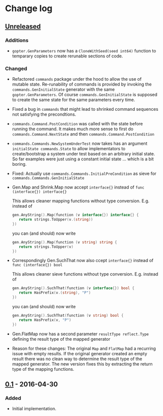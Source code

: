 # Change log

## [Unreleased]
### Additions
- `gopter.GenParameters` now has a `CloneWithSeed(seed int64)` function to
  temparary copies to create rerunable sections of code.
### Changed
- Refactored `commands` package under the hood to allow the use of mutable state.
  Re-runability of commands is provided by invoking the `commands.GenInitialState`
  generator with the same `gopter.GenParameters`. Of course `commands.GenInitialState`
  is supposed to create the same state for the same parameters every time.
- Fixed a bug in `commands` that might lead to shrinked command sequences not
  satisfying the precondtions.
- `commands.Command.PostCondition` was called with the state before running the command. It makes
  much more sense to first do `commands.Command.NextState` and then `commands.Command.PostCondition`
- `commands.Commands.NewSystemUnderTest` now takes has an argument `initialState commands.State` to
  allow implementators to create/bootstrap a system under test based on an arbitrary initial state.
  So far examples were just using a constant initial state ... which is a bit boring.
- Fixed: Actually use `commands.Commands.InitialPreCondition` as sieve for
  `commands.Commands.GenInitialState`
- Gen.Map and Shrink.Map now accept `interface{}` instead of `func (interface{}) interface{}`

  This allows cleaner mapping functions without type conversion. E.g. instead of

  ```Go
  gen.AnyString().Map(function (v interface{}) interface{} {
     return strings.ToUpper(v.(string))
  })
  ```
  you can (and should) now write

  ```Go
  gen.AnyString().Map(function (v string) string {
     return strings.ToUpper(v)
  })
  ```
- Correspondingly Gen.SuchThat now also ccept `interface{}` instead of `func (interface{}) bool`

  This allows cleaner sieve functions without type conversion. E.g. instead of

  ```Go
  gen.AnyString().SuchThat(function (v interface{}) bool {
     return HasPrefix(v.(string), "P")
  })
  ```
  you can (and should) now write

  ```Go
  gen.AnyString().SuchThat(function (v string) bool {
     return HasPrefix(v, "P")
  })
  ```
- Gen.FlatMap now has a second parameter `resultType reflect.Type` defining the result type of the mapped generator
- Reason for these changes: The original `Map` and `FlatMap` had a recurring issue with empty results. If the original generator created an empty result there was no clean way to determine the result type of the mapped generator. The new version fixes this by extracting the return type of the mapping functions.

## [0.1] - 2016-04-30
### Added
- Initial implementation.

[Unreleased]: https://github.com/leanovate/gopter/compare/v0.1...HEAD
[0.1]: https://github.com/leanovate/gopter/tree/v0.1

